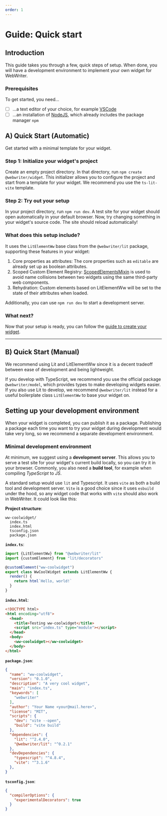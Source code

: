 ```yaml
---
order: 1
---
```

# Guide: Quick start

## Introduction
This guide takes you through a few, quick steps of setup. When done, you will have a development environment to implement your own widget for WebWriter.

### Prerequisites
To get started, you need...
- [ ] ...a text editor of your choice, for example [VSCode](https://code.visualstudio.com/)
- [ ] ...an installation of [NodeJS](https://nodejs.org/), which already includes the package manager `npm`

## A) Quick Start (Automatic)
Get started with a minimal template for your widget. 

### Step 1: Initialize your widget's project
Create an empty project directory. In that directory, run `npm create @webwriter/widget`. This initializer allows you to configure the project and start from a template for your widget. We recommend you use the `ts-lit-vite` template.

### Step 2: Try out your setup
In your project directory, run `npm run dev`. A test site for your widget should open automatically in your default browser. Now, try changing something in your widget's source code. The site should reload automatically!

### What does this setup include?
It uses the `LitElementWw` base class from the `@webwriter/lit` package, supporting these features in your widget:
1. Core properties as attributes: The core properties such as `editable` are already set up as boolean attributes.
2. Scoped Custom Element Registry: [ScopedElementsMixin](https://open-wc.org/docs/development/scoped-elements/) is used to avoid name collisions between two widgets using the same third-party web components.
3. Rehydration: Custom elements based on LitElementWw will be set to the state of their attributes when loaded.

Additionally, you can use `npm run dev` to start a development server. 

### What next?
Now that your setup is ready, you can follow the [guide to create your widget](./creatingwidgets.md).

---

## B) Quick Start (Manual)
We recommend using Lit and LitElementWw since it is a decent tradeoff between ease of development and being lightweight.

If you develop with TypeScript, we recommend you use the official package `@webwriter/model`, which provides types to make developing widgets easier. If you also use Lit to develop, we recommend `@webwriter/lit` instead for a useful boilerplate class `LitElementWw` to base your widget on.

## Setting up your development environment
When your widget is completed, you can publish it as a package. Publishing a package each time you want to try your widget during development would take very long, so we recommend a separate development environment.

### Minimal development environment
At minimum, we suggest using a **development server**. This allows you to serve a test site for your widget's current build locally, so you can try it in your browser. Commonly, you also need a **build tool**, for example when compiling *TypeScript* to *JS*. 

A standard setup would use `lit` and Typescript. It uses `vite` as both a build tool and development server. `Vite` is a good choice since it uses `esbuild` under the hood, so any widget code that works with `vite` should also work in WebWriter. It could look like this:

**Project structure**:
```
ww-coolwidget/
  index.ts
  index.html
  tsconfig.json
  package.json
```

**`index.ts`**:
```typescript
import {LitElementWw} from "@webwriter/lit"
import {customElement} from "lit/decorators"

@customElement("ww-coolwidget")
export class WwCoolWidget extends LitElementWw {
  render() {
    return html`Hello, world!`
  }
}

```

**`index.html`**:
```html
<!DOCTYPE html>
<html encoding="utf8">
  <head>
    <title>Testing ww-coolwidget</title>
    <script src="index.ts" type="module"></script>
  </head>
  <body>
    <ww-coolwidget></ww-coolwidget>
  </body>
</html>
```

**`package.json`**:
```json
{
  "name": "ww-coolwidget",
  "version": "0.1.0",
  "description": "A very cool widget",
  "main": "index.ts",
  "keywords": [
    "webwriter"
  ],
  "author": "Your Name <your@mail.here>",
  "license": "MIT",
  "scripts": {
    "dev": "vite --open",
    "build": "vite build"
  },
  "dependencies": {
    "lit": "^2.4.0",
    "@webwriter/lit": "^0.2.1"
  },
  "devDependencies": {
    "typescript": "^4.8.4",
    "vite": "^3.1.6"
  },
}
```

**`tsconfig.json`**:
```json
{
  "compilerOptions": {
    "experimentalDecorators": true
  }
}
```